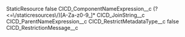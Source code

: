 <?xml version="1.0" encoding="UTF-8"?>
<CustomMetadata xmlns="http://soap.sforce.com/2006/04/metadata" xmlns:xsi="http://www.w3.org/2001/XMLSchema-instance" xmlns:xsd="http://www.w3.org/2001/XMLSchema">
    <label>StaticResource</label>
    <protected>false</protected>
    <values>
        <field>CICD_ComponentNameExpression__c</field>
        <value xsi:type="xsd:string">(?&lt;=\/staticresources\/)[A-Za-z0-9_]*</value>
    </values>
    <values>
        <field>CICD_JoinString__c</field>
        <value xsi:nil="true"/>
    </values>
    <values>
        <field>CICD_ParentNameExpression__c</field>
        <value xsi:nil="true"/>
    </values>
    <values>
        <field>CICD_RestrictMetadataType__c</field>
        <value xsi:type="xsd:boolean">false</value>
    </values>
    <values>
        <field>CICD_RestrictionMessage__c</field>
        <value xsi:nil="true"/>
    </values>
</CustomMetadata>
